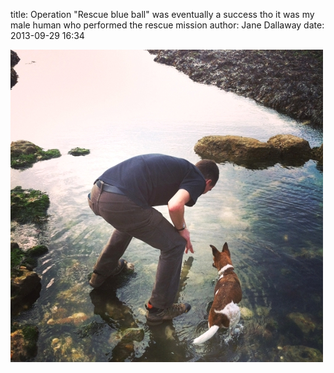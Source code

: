 
title: Operation "Rescue blue ball" was eventually a success tho it was my male human who performed the rescue mission
author: Jane Dallaway
date: 2013-09-29 16:34

<div><a href="/media/CPtp_photo.JPG"><img src="/media/CPtp_thumb_photo.JPG" width="500" height="500"/></a></div>



 
      